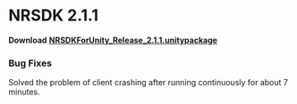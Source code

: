 # NRSDK 2.1.1



**Download** [**NRSDKForUnity_Release_2.1.1.unitypackage**](https://nreal-public.nreal.ai/download/NRSDKForUnity_2.1.1_Release_20231227/NRSDKForUnity_2.1.1.unitypackage)

### Bug Fixes

Solved the problem of client crashing after running continuously for about 7 minutes.
